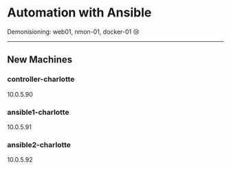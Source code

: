 # Automation with Ansible

Demonisioning: web01, nmon-01, docker-01 😢
___
## New Machines
### controller-charlotte
10.0.5.90
### ansible1-charlotte
10.0.5.91
### ansible2-charlotte
10.0.5.92

